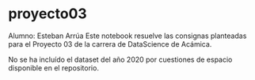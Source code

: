 # proyecto03

Alumno: Esteban Arrúa
Este notebook resuelve las consignas planteadas para el Proyecto 03 de la carrera de DataScience de Acámica.

No se ha incluído el dataset del año 2020 por cuestiones de espacio disponible en el repositorio.
